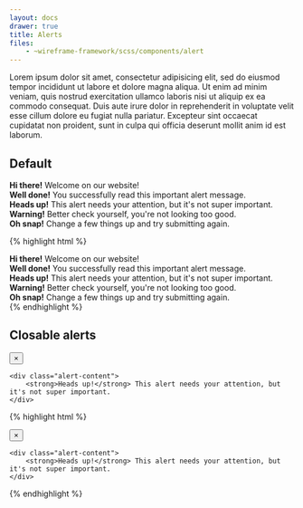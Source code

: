 ```yaml
---
layout: docs
drawer: true
title: Alerts
files:
    - ~wireframe-framework/scss/components/alert
---
```


Lorem ipsum dolor sit amet, consectetur adipisicing elit, sed do eiusmod tempor incididunt ut labore et dolore magna aliqua. Ut enim ad minim veniam, quis nostrud exercitation ullamco laboris nisi ut aliquip ex ea commodo consequat. Duis aute irure dolor in reprehenderit in voluptate velit esse cillum dolore eu fugiat nulla pariatur. Excepteur sint occaecat cupidatat non proident, sunt in culpa qui officia deserunt mollit anim id est laborum.

## Default

<div class="alert" role="alert">
    <strong>Hi there!</strong> Welcome on our website!
</div>

<div class="alert is-success" role="alert">
    <strong>Well done!</strong> You successfully read this important alert message.
</div>

<div class="alert is-info" role="alert">
    <strong>Heads up!</strong> This alert needs your attention, but it's not super important.
</div>

<div class="alert is-warning" role="alert">
    <strong>Warning!</strong> Better check yourself, you're not looking too good.
</div>

<div class="alert is-danger" role="alert">
    <strong>Oh snap!</strong> Change a few things up and try submitting again.
</div>

{% highlight html %}
<div class="alert" role="alert">
    <strong>Hi there!</strong> Welcome on our website!
</div>

<div class="alert is-success" role="alert">
    <strong>Well done!</strong> You successfully read this important alert message.
</div>

<div class="alert is-info" role="alert">
    <strong>Heads up!</strong> This alert needs your attention, but it's not super important.
</div>

<div class="alert is-warning" role="alert">
    <strong>Warning!</strong> Better check yourself, you're not looking too good.
</div>

<div class="alert is-danger" role="alert">
    <strong>Oh snap!</strong> Change a few things up and try submitting again.
</div>
{% endhighlight %}

## Closable alerts

<div class="alert is-info" role="alert">
    <button class="alert-close" aria-label="Close">
        <span>&times;</span>
    </button>

    <div class="alert-content">
        <strong>Heads up!</strong> This alert needs your attention, but it's not super important.
    </div>
</div>

{% highlight html %}
<div class="alert is-info" role="alert">
    <button class="alert-close" aria-label="Close">
        <span>&times;</span>
    </button>

    <div class="alert-content">
        <strong>Heads up!</strong> This alert needs your attention, but it's not super important.
    </div>
</div>
{% endhighlight %}
